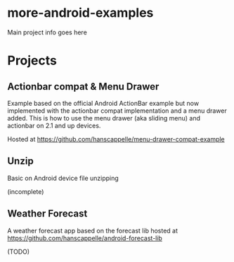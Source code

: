 # more-android-examples

Main project info goes here

# Projects

## Actionbar compat & Menu Drawer

Example based on the official Android ActionBar example but now implemented with the actionbar compat implementation and a menu drawer added. This is how to use the menu drawer (aka sliding menu) and actionbar on 2.1 and up devices.

Hosted at https://github.com/hanscappelle/menu-drawer-compat-example

## Unzip

Basic on Android device file unzipping

(incomplete)

## Weather Forecast

A weather forecast app based on the forecast lib hosted at https://github.com/hanscappelle/android-forecast-lib

(TODO)



